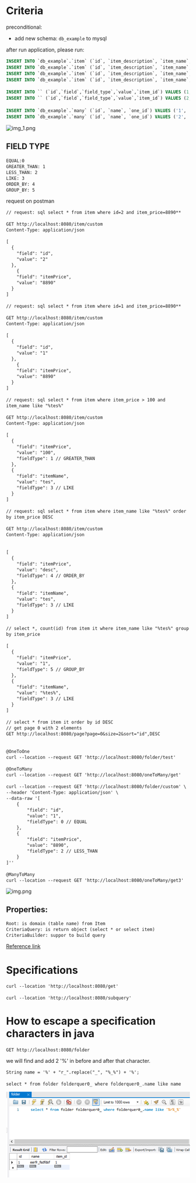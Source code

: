 # Criteria

preconditional:
- add new schema: `db_example` to mysql

after run application, please run:

```sql
INSERT INTO `db_example`.`item` (`id`, `item_description`, `item_name`, `item_price`) VALUES ('1', 'item1', 'item1', '8890');
INSERT INTO `db_example`.`item` (`id`, `item_description`, `item_name`, `item_price`) VALUES ('2', 'item2', 'item2', '99');
INSERT INTO `db_example`.`item` (`id`, `item_description`, `item_name`, `item_price`) VALUES ('3', 'item3', 'item3', '100');
INSERT INTO `db_example`.`item` (`id`, `item_description`, `item_name`, `item_price`) VALUES ('4', 'item4', 'item4', '101');

INSERT INTO `` (`id`,`field`,`field_type`,`value`,`item_id`) VALUES (1,'sdf',0,'344',1);
INSERT INTO `` (`id`,`field`,`field_type`,`value`,`item_id`) VALUES (2,'test',1,'34',3);

INSERT INTO `db_example`.`many` (`id`, `name`, `one_id`) VALUES ('1', 'VN', '1');
INSERT INTO `db_example`.`many` (`id`, `name`, `one_id`) VALUES ('2', 'VN1', '2');


```
![img_1.png](img_1.png)

## FIELD TYPE
    EQUAL:0
    GREATER_THAN: 1
    LESS_THAN: 2
    LIKE: 3
    ORDER_BY: 4
    GROUP_BY: 5

request on postman
```text
// request: sql select * from item where id=2 and item_price=8890**

GET http://localhost:8080/item/custom
Content-Type: application/json

[
  {
    "field": "id",
    "value": "2"
  },
    {
    "field": "itemPrice",
    "value": "8890"
  }
]

// request: sql select * from item where id=1 and item_price=8890**

GET http://localhost:8080/item/custom
Content-Type: application/json

[
  {
    "field": "id",
    "value": "1"
  },
    {
    "field": "itemPrice",
    "value": "8890"
  }
]

// request: sql select * from item where item_price > 100 and item_name like "%tes%"

GET http://localhost:8080/item/custom
Content-Type: application/json

[
  {
    "field": "itemPrice",
    "value": "100",
    "fieldType": 1 // GREATER_THAN
  },
  {
    "field": "itemName",
    "value": "tes",
    "fieldType": 3 // LIKE
  }
]

// request: sql select * from item where item_name like "%tes%" order by item_price DESC

GET http://localhost:8080/item/custom
Content-Type: application/json


[
  {
    "field": "itemPrice",
    "value": "desc",
    "fieldType": 4 // ORDER_BY
  },
  {
    "field": "itemName",
    "value": "tes",
    "fieldType": 3 // LIKE
  }
]

// select *, count(id) from item it where item_name like "%tes%" group by item_price

[
  {
    "field": "itemPrice",
    "value": "1",
    "fieldType": 5 // GROUP_BY
  },
  {
    "field": "itemName",
    "value": "%tes%",
    "fieldType": 3 // LIKE
  }
]

// select * from item it order by id DESC
// get page 0 with 2 elements
GET http://localhost:8080/page?page=0&size=2&sort="id",DESC


@OneToOne
curl --location --request GET 'http://localhost:8080/folder/test'

@OneToMany
curl --location --request GET 'http://localhost:8080/oneToMany/get'

curl --location --request GET 'http://localhost:8080/folder/custom' \
--header 'Content-Type: application/json' \
--data-raw '[
    {
        "field": "id",
        "value": "1",
        "fieldType": 0 // EQUAL
    },
    {
        "field": "itemPrice",
        "value": "8890",
        "fieldType": 2 // LESS_THAN
    }
]''

@ManyToMany
curl --location --request GET 'http://localhost:8080/oneToMany/get3'

```
![img.png](img.png)

## Properties:

    Root: is domain (table name) from Item
    CriteriaQuery: is return object (select * or select item)
    CriteriaBuilder: suppor to build query

[Reference link](https://topdev.vn/blog/hibernate-criteria-query-language-hcql/)


# Specifications

    curl --location 'http://localhost:8080/get'

    curl --location 'http://localhost:8080/subquery'


# How to escape a specification characters in java

    GET http://localhost:8080/folder

we will find and add 2 '%' in before and after that character.

    String name = '%' + "r_".replace("_", "%_%") + '%';
    
    select * from folder folderquer0_ where folderquer0_.name like name


![img_2.png](img_2.png)